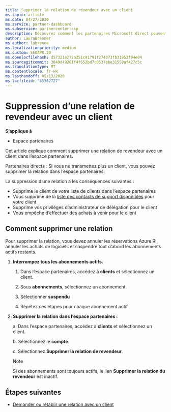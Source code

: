 ```yaml
---
title: Supprimer la relation de revendeur avec un client
ms.topic: article
ms.date: 04/27/2020
ms.service: partner-dashboard
ms.subservice: partnercenter-csp
description: Découvrez comment les partenaires Microsoft direct peuvent supprimer des clients de leur liste, supprimer des privilèges d’administrateur délégué et arrêter la prise en charge ou l’achat d’un client.
author: LauraBrenner
ms.author: labrenne
ms.localizationpriority: medium
ms.custom: SEOAPR.20
ms.openlocfilehash: d57321e272a251c91791f274373fb31953f94e04
ms.sourcegitcommit: 3849d49261f4f652bd7c0537ebe31558af427c5c
ms.translationtype: MT
ms.contentlocale: fr-FR
ms.lasthandoff: 05/13/2020
ms.locfileid: "83362727"
---
```

# <a name="how-to-remove-a-reseller-relationship-with-a-customer"></a>Suppression d’une relation de revendeur avec un client

**S’applique à**

- Espace partenaires

Cet article explique comment supprimer une relation de revendeur avec un client dans l’espace partenaires.

Partenaires directs : Si vous ne transmettez plus un client, vous pouvez supprimer la relation dans l’espace partenaires.

La suppression d’une relation a les conséquences suivantes :

- Supprime le client de votre liste de clients dans l’espace partenaires
- Vous supprime de la [liste des contacts de support disponibles](assign-support-contacts.md) pour votre client
- Supprime vos privilèges d’administrateur de délégation pour le client
- Vous empêche d’effectuer des achats à venir pour le client

## <a name="how-to-remove-a-relationship"></a>Comment supprimer une relation

Pour supprimer la relation, vous devez annuler les réservations Azure RI, annuler les achats de logiciels et suspendre tout d’abord les abonnements actifs restants.

1. **Interrompez tous les abonnements actifs.**

   1. Dans l’espace partenaires, accédez à **clients** et sélectionnez un client.

   2. Sous **abonnements**, sélectionnez un abonnement.

   3. Sélectionner **suspendu**

   4. Répétez ces étapes pour chaque abonnement actif.

2. **Supprimer la relation dans l’espace partenaires :**

   a. Dans l’espace partenaires, accédez à **clients** et sélectionnez un client.

   b. Sélectionnez le **compte**.

   c. Sélectionnez **Supprimer la relation de revendeur**.

   > [!NOTE]
   > Si des abonnements sont toujours actifs, le lien **Supprimer la relation du revendeur** est inactif.

## <a name="next-steps"></a>Étapes suivantes

- [Demander ou rétablir une relation avec un client](request-a-relationship-with-a-customer.md)
